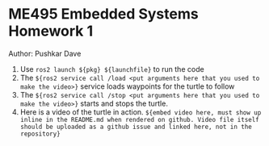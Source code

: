 # ME495 Embedded Systems Homework 1
Author: Pushkar Dave
1. Use `ros2 launch ${pkg} ${launchfile}` to run the code
2. The `${ros2 service call /load <put arguments here that you used to make the video>}` service loads waypoints for the turtle to follow
3. The `${ros2 service call /stop <put arguments here that you used to make the video>}` starts and stops the turtle.
4. Here is a video of the turtle in action.
   `${embed video here, must show up inline in the README.md when rendered on github. Video file itself should be uploaded as a github issue and linked here, not in the repository}`